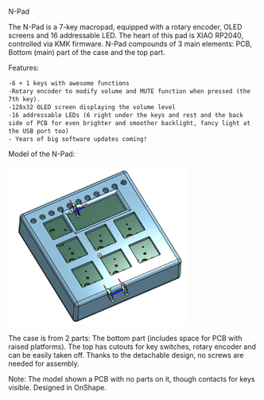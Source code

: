 N-Pad

The N-Pad is a 7-key macropad, equipped with a rotary encoder, OLED screens and 16 addressable LED. The heart of this pad is XIAO RP2040, controlled via KMK firmware.
N-Pad compounds of 3 main elements: PCB, Bottom (main) part of the case and the top part.


Features:

    -6 + 1 keys with awesome functions
    -Rotary encoder to modify volume and MUTE function when pressed (the 7th key).
    -128x32 OLED screen displaying the volume level
    -16 addressable LEDs (6 right under the keys and rest and the back side of PCB for even brighter and smoother backlight, fancy light at the USB port too)
    - Years of big software updates coming!


Model of the N-Pad:

<img src="IMG_8392.jpeg" alt="Model" width="360"/>

The case is from 2 parts: The bottom part (includes space for PCB with raised platforms). The top has cutouts for key switches, rotary encoder and can be easily taken off.
Thanks to the detachable design, no screws are needed for assembly.

Note: The model shown a PCB with no parts on it, though contacts for keys visible. Designed in OnShape.
